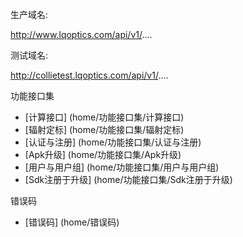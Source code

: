 生产域名:

http://www.lqoptics.com/api/v1/....

测试域名:

http://collietest.lqoptics.com/api/v1/....

功能接口集
 - [计算接口] (home/功能接口集/计算接口)
 - [辐射定标] (home/功能接口集/辐射定标)
 - [认证与注册] (home/功能接口集/认证与注册)
 - [Apk升级] (home/功能接口集/Apk升级)
 - [用户与用户组] (home/功能接口集/用户与用户组)
 - [Sdk注册于升级] (home/功能接口集/Sdk注册于升级)

错误码
 - [错误码] (home/错误码)